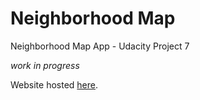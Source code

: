 # Neighborhood Map
Neighborhood Map App - Udacity Project 7

*work in progress*

Website hosted [here](https://amyfend.github.io/Neighborhood-Map/).
